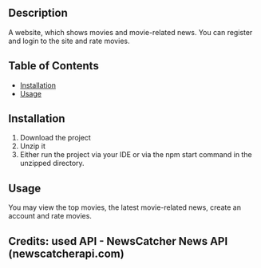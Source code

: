 ## Description

A website, which shows movies and movie-related news. You can register and login to the site and rate movies.

## Table of Contents

- [Installation](#installation)
- [Usage](#usage)

## Installation

1) Download the project
2) Unzip it 
3) Either run the project via your IDE or via the npm start command in the unzipped directory.

## Usage

You may view the top movies, the latest movie-related news, create an account and rate movies.

## Credits: used API - NewsCatcher News API (newscatcherapi.com)
